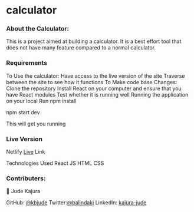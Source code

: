 # calculator

### About the Calculator:
This is a project aimed at building a calculator. It is a best effort tool that does not have many feature compared to a normal calculator.

### Requirements
To Use the calculator:
Have access to the live version of the site
Traverse between the site to see how it functions
To Make code base Changes:
Clone the repository
Install React on your computer and ensure that you have React modules
Test whether it is running well
Running the application on your local
Run npm install


npm start dev 

This will get you running

### Live Version
Netlify [Live](https://young-sierra-01905.herokuapp.com/) Link


Technologies Used
React JS
HTML
CSS

### Contributers:
👤 Jude Kajura

GitHub: [@kbjude](https://github.com/kbjude)
Twitter:[@balindakj](https://twitter.com/balindakj)
LinkedIn: [kajura-jude](https://www.linkedin.com/feed/)
